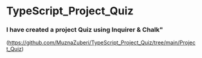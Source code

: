 # TypeScript_Project_Quiz
### I have created a project Quiz using Inquirer & Chalk"

(https://github.com/MuznaZuberi/TypeScript_Project_Quiz/tree/main/Project_Quiz)
